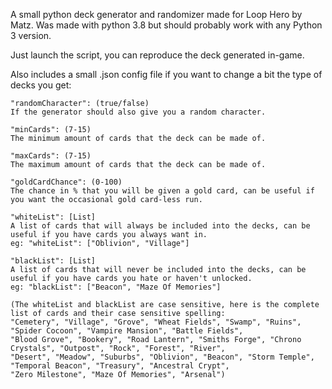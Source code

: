 A small python deck generator and randomizer made for Loop Hero by Matz.
Was made with python 3.8 but should probably work with any Python 3 version.

Just launch the script, you can reproduce the deck generated in-game.

Also includes a small .json config file if you want to change a bit the type of decks you get:
	
	"randomCharacter": (true/false)
	If the generator should also give you a random character.

	"minCards": (7-15)
	The minimum amount of cards that the deck can be made of.
	
	"maxCards": (7-15)
	The maximum amount of cards that the deck can be made of.
	
	"goldCardChance": (0-100)
	The chance in % that you will be given a gold card, can be useful if you want the occasional gold card-less run.
	
	"whiteList": [List]
	A list of cards that will always be included into the decks, can be useful if you have cards you always want in.
	eg: "whiteList": ["Oblivion", "Village"]
	
	"blackList": [List]
	A list of cards that will never be included into the decks, can be useful if you have cards you hate or haven't unlocked.
	eg: "blackList": ["Beacon", "Maze Of Memories"]
	
	(The whiteList and blackList are case sensitive, here is the complete list of cards and their case sensitive spelling:
	"Cemetery", "Village", "Grove", "Wheat Fields", "Swamp", "Ruins", "Spider Cocoon", "Vampire Mansion", "Battle Fields",
	"Blood Grove", "Bookery", "Road Lantern", "Smiths Forge", "Chrono Crystals", "Outpost", "Rock", "Forest", "River",
	"Desert", "Meadow", "Suburbs", "Oblivion", "Beacon", "Storm Temple", "Temporal Beacon", "Treasury", "Ancestral Crypt",
	"Zero Milestone", "Maze Of Memories", "Arsenal")